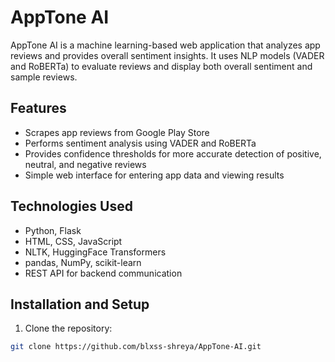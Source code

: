 # AppTone AI

AppTone AI is a machine learning-based web application that analyzes app reviews and provides overall sentiment insights. It uses NLP models (VADER and RoBERTa) to evaluate reviews and display both overall sentiment and sample reviews.

## Features
- Scrapes app reviews from Google Play Store
- Performs sentiment analysis using VADER and RoBERTa
- Provides confidence thresholds for more accurate detection of positive, neutral, and negative reviews
- Simple web interface for entering app data and viewing results

## Technologies Used
- Python, Flask
- HTML, CSS, JavaScript
- NLTK, HuggingFace Transformers
- pandas, NumPy, scikit-learn
- REST API for backend communication

## Installation and Setup

1. Clone the repository:
```bash
git clone https://github.com/blxss-shreya/AppTone-AI.git

